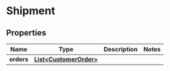 

# Shipment

## Properties

Name | Type | Description | Notes
------------ | ------------- | ------------- | -------------
**orders** | [**List&lt;CustomerOrder&gt;**](CustomerOrder.md) |  | 




